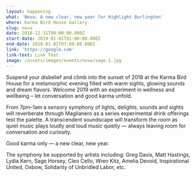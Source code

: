 ```yaml
---
layout: happening
what: 'Nova: A new clear, new year for Highlight Burlington'
where: Karma Bird House Gallery
slug: nova
date: 2018-12-31T00:00:00.000Z
start-date: 2019-01-01T01:00:00.000Z
end-date: 2019-01-01T07:00:00.000Z
link: 'https://google.com'
link-text: Link Text
image: /assets/images/events/nova/sage-1.jpg
---
```


Suspend your disbelief and climb into the sunset of 2018 at the Karma Bird House for a metamorphic evening filled with warm sights, glowing sounds and dream flavors. Welcome 2019 with an experiment in wellness and wellbeing – let conversation and good karma unfold.

From 7pm–1am a sensory symphony of lights, delights, sounds and sights will reverberate through Maglianero as a series experimental drink offerings test the palette. A transcendent soundscape will transform the room as quiet music plays loudly and loud music quietly — always leaving room for conversation and curiosity.

Good karma only — a new clear, new year.

The symphony be supported by artists including: Greg Davis, Matt Hastings, Lydia Kern, Sage Horsey, Cleo Cello, Wren Kitz, Amelia Devoid, Inspirational United, Oxbow, Solidarity of Unbridled Labor, etc.


